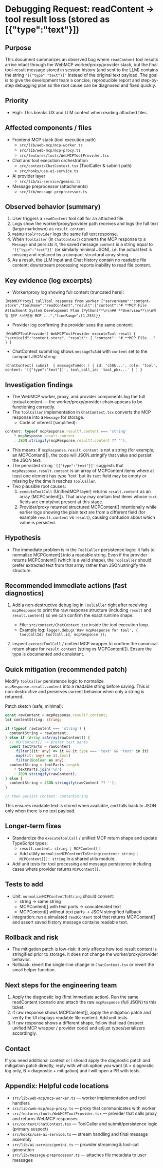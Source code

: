 # Debugging Request: readContent -> tool result loss (stored as [{"type":"text"}])

## Purpose

This document summarizes an observed bug where `readContent` tool results arrive intact through the WebMCP worker/proxy/provider stack, but the final tool-result message stored in session history (and sent to the LLM) contains the string `'[{"type":"text"}]'` instead of the original text payload. The goal is to give the development team a concise, reproducible report and step-by-step debugging plan so the root cause can be diagnosed and fixed quickly.

## Priority

- High: This breaks UX and LLM context when reading attached files.

## Affected components / files

- Frontend MCP stack (tool execution path)
  - `src/lib/web-mcp/mcp-worker.ts`
  - `src/lib/web-mcp/mcp-proxy.ts`
  - `src/features/tools/WebMCPToolProvider.tsx`
- Chat and tool execution orchestration
  - `src/context/ChatContext.tsx` (ToolCaller & submit path)
  - `src/hooks/use-ai-service.ts`
- AI provider layer
  - `src/lib/ai-service/gemini.ts`
- Message preprocessor (attachments)
  - `src/lib/message-preprocessor.ts`

## Observed behavior (summary)

1. User triggers a `readContent` tool call for an attached file.
2. Logs show the worker/proxy/provider path receives and logs the full text (large markdown) as `result.content`.
3. `WebMCPToolProvider` logs the same full text response.
4. When `ToolCaller` (in `ChatContext`) converts the MCP response to a `Message` and persists it, the saved message `content` is a string equal to `'[{"type":"text"}]'` (or similarly minimal JSON), i.e. the actual text is missing and replaced by a compact structural array string.
5. As a result, the LLM input and Chat history contain no readable file content; downstream processing reports inability to read file content.

## Key evidence (log excerpts)

- Worker/proxy log showing full content (truncated here):

```
[WebMCPProxy] callTool response from worker {"serverName":"content-store","toolName":"readContent","result":{"content":"# **MCP File Attachment System Development Plan (Python)**\n\n## **Overview**\n\n파일 첨부 시스템을 MCP ...","lineRange":[1,253]}}
```

- Provider log confirming the provider sees the same content:

```
[WebMCPToolProvider] WebMCPToolProvider executeTool result { "serviceId":"content-store", "result": { "content": "# **MCP File..." } }
```

- ChatContext submit log shows `messageToAdd` with `content` set to the compact JSON string:

```
[ChatContext] submit  { messageToAdd: [ { id: 'c58k...', role: 'tool', content: '[{"type":"text"}]', tool_call_id: 'tool_pkx...' } ] }
```

## Investigation findings

- The WebMCP worker, proxy, and provider components log the full textual content — the worker/proxy/provider chain appears to be functioning correctly.
- The `ToolCaller` implementation in `ChatContext.tsx` converts the MCP response into a `Message` for storage.
  - Code of interest (simplified):

```ts
content: typeof mcpResponse.result?.content === 'string'
	? mcpResponse.result.content
	: JSON.stringify(mcpResponse.result?.content ?? ''),
```

- This means: if `mcpResponse.result.content` is not a string (for example, an MCPContent[]), the code will JSON.stringify that value and persist the JSON text.
- The persisted string `'[{"type":"text"}]'` suggests that `mcpResponse.result.content` is an array of MCPContent items where at least one element has type 'text' but its `text` field may be empty or missing by the time it reaches `ToolCaller`.
- Two plausible root causes:
  1.  `executeToolCall` (UnifiedMCP layer) returns `result.content` as an array (MCPContent[]). That array may contain text items whose `text` fields are empty/not present at this stage.
  2.  Provider/proxy returned structured MCPContent[] intentionally while earlier logs showing the plain text are from a different field (for example `result.content` vs `result`), causing confusion about which value is persisted.

## Hypothesis

- The immediate problem is in the `ToolCaller` persistence logic: it fails to normalize MCPContent[] into a readable string. Even if the provider returns MCPContent[] (which is a valid shape), the `ToolCaller` should prefer extracted text from that array rather than JSON.stringify the structure.

## Recommended immediate actions (fast diagnostics)

1. Add a non-destructive debug log in `ToolCaller` right after receiving `mcpResponse` to print the raw response structure (including `result` and `result.content`) so we can confirm the exact runtime shape.
   - File: `src/context/ChatContext.tsx` inside the tool execution loop.
   - Example log: `logger.debug('Raw mcpResponse for tool', { toolCallId: toolCall.id, mcpResponse });`

2. Inspect `executeToolCall` / unified MCP wrapper to confirm the canonical return shape for `result.content` (string vs MCPContent[]). Ensure the type is documented and consistent.

## Quick mitigation (recommended patch)

Modify `ToolCaller` persistence logic to normalize `mcpResponse.result.content` into a readable string before saving. This is non-destructive and preserves current behavior when only a string is returned.

Patch sketch (safe, minimal):

```ts
const rawContent = mcpResponse.result?.content;
let contentString: string;

if (typeof rawContent === 'string') {
  contentString = rawContent;
} else if (Array.isArray(rawContent)) {
  // MCPContent[] -> prefer text parts
  const textParts = rawContent
    .filter((it: any) => it && it.type === 'text' && 'text' in it)
    .map((it: any) => it.text)
    .filter(Boolean as any);
  contentString = textParts.length
    ? textParts.join('\n')
    : JSON.stringify(rawContent);
} else {
  contentString = JSON.stringify(rawContent ?? '');
}

// then persist content: contentString
```

This ensures readable text is stored when available, and falls back to JSON only when there is no text payload.

## Longer-term fixes

- Standardize the `executeToolCall` / unified MCP return shape and update TypeScript types:
  - `result.content: string | MCPContent[]`
  - Add utility `normalizeMCPContentToString(content: string | MCPContent[]): string` in a shared utils module.
- Add unit tests for tool processing and message persistence including cases where provider returns `MCPContent[]`.

## Tests to add

- Unit: `normalizeMCPContentToString` should convert:
  - string -> same string
  - MCPContent[] with text parts -> concatenated text
  - MCPContent[] without text parts -> JSON stringified fallback
- Integration: run a simulated `readContent` tool that returns MCPContent[] and assert saved history message contains readable text.

## Rollback and risk

- The mitigation patch is low-risk: it only affects how tool result content is stringified prior to storage. It does not change the worker/proxy/provider behavior.
- Rollback: revert the single-line change in `ChatContext.tsx` or revert the small helper function.

## Next steps for the engineering team

1. Apply the diagnostic log (first immediate action). Run the same readContent scenario and attach the raw `mcpResponse` (full JSON) to this ticket.
2. If raw response shows MCPContent[], apply the mitigation patch and verify the UI displays readable file content. Add unit tests.
3. If raw response shows a different shape, follow that lead (inspect unified MCP wrapper / provider code) and adjust types/serializers accordingly.

## Contact

If you need additional context or I should apply the diagnostic patch and mitigation patch directly, reply with which option you want (A = diagnostic log only, B = diagnostic + mitigation) and I will open a PR with tests.

## Appendix: Helpful code locations

- `src/lib/web-mcp/mcp-worker.ts` — worker implementation and tool handlers
- `src/lib/web-mcp/mcp-proxy.ts` — proxy that communicates with worker
- `src/features/tools/WebMCPToolProvider.tsx` — provider that calls proxy and returns WebMCP responses
- `src/context/ChatContext.tsx` — ToolCaller and submit/persistence logic (primary suspect)
- `src/hooks/use-ai-service.ts` — stream handling and final message assembly
- `src/lib/ai-service/gemini.ts` — provider streaming & tool-call generation
- `src/lib/message-preprocessor.ts` — attaches file metadata to user messages
